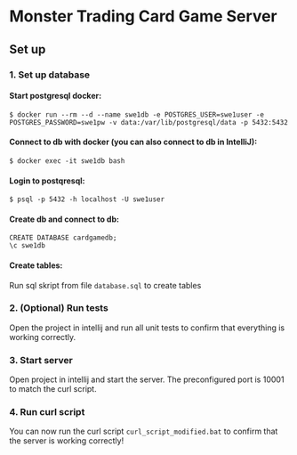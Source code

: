 # Monster Trading Card Game Server

## Set up

### 1. Set up database
#### Start postgresql docker:
    $ docker run --rm --d --name swe1db -e POSTGRES_USER=swe1user -e POSTGRES_PASSWORD=swe1pw -v data:/var/lib/postgresql/data -p 5432:5432 

#### Connect to db with docker (you can also connect to db in IntelliJ):
    $ docker exec -it swe1db bash

#### Login to postqresql:
    $ psql -p 5432 -h localhost -U swe1user

#### Create db and connect to db:
    CREATE DATABASE cardgamedb;
    \c swe1db

#### Create tables:
Run sql skript from file `database.sql` to create tables

### 2. (Optional) Run tests
Open the project in intellij and run all unit tests to confirm that everything is working correctly.

### 3. Start server
Open project in intellij and start the server.
The preconfigured port is 10001 to match the curl script.

### 4. Run curl script
You can now run the curl script `curl_script_modified.bat` to confirm that the server is working correctly!